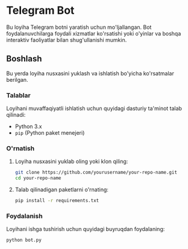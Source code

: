 # Telegram Bot

Bu loyiha Telegram botni yaratish uchun mo'ljallangan. Bot foydalanuvchilarga foydali xizmatlar ko'rsatishi yoki o'yinlar va boshqa interaktiv faoliyatlar bilan shug'ullanishi mumkin.

## Boshlash

Bu yerda loyiha nusxasini yuklash va ishlatish bo'yicha ko'rsatmalar berilgan.

### Talablar

Loyihani muvaffaqiyatli ishlatish uchun quyidagi dasturiy ta'minot talab qilinadi:

- Python 3.x
- `pip` (Python paket menejeri)

### O'rnatish

1. Loyiha nusxasini yuklab oling yoki klon qiling:

    ```sh
    git clone https://github.com/yourusername/your-repo-name.git
    cd your-repo-name
    ```

2. Talab qilinadigan paketlarni o'rnating:

    ```sh
    pip install -r requirements.txt
    ```

### Foydalanish

Loyihani ishga tushirish uchun quyidagi buyruqdan foydalaning:

```sh
python bot.py
